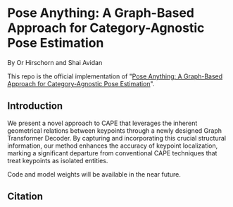 # Pose Anything: A Graph-Based Approach for Category-Agnostic Pose Estimation
By Or Hirschorn and Shai Avidan


This repo is the official implementation of "[Pose Anything: A Graph-Based Approach for Category-Agnostic Pose Estimation]()".

## Introduction

We present a novel approach to CAPE that leverages the inherent geometrical relations between keypoints through a newly designed Graph Transformer Decoder. By capturing and incorporating this crucial structural information, our method enhances the accuracy of keypoint localization, marking a significant departure from conventional CAPE techniques that treat keypoints as isolated entities.

Code and model weights will be available in the near future.



## Citation
```bibtex


```